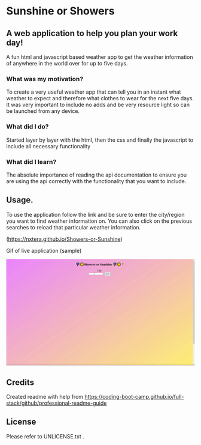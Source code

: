 # Sunshine or Showers

## A web application to help you plan your work day!
A fun html and javascript based weather app to get the weather information of anywhere in the world over for up to five days.

### What was my motivation?
To create a very useful weather app that can tell you in an instant what weather to expect and therefore what clothes to wear for the next five days. It was very important to include no adds and be very resource light so can be launched from any device.

### What did I do?
Started layer by layer with the html, then the css and finally the javascript to include all necessary functionality

### What did I learn?
The absolute importance of reading the api documentation to ensure you are using the api correctly with the functionality that you want to include.   

## Usage.

To use the application follow the link and be sure to enter the city/region you want to find weather information on. You can also click on the previous searches to reload that particular weather information.  

(https://nxtera.github.io/Showers-or-Sunshine)

Gif of live application (sample)

![me](https://github.com/nxtera/Showers-or-Sunshine/blob/master/assets/images/Showers_or_Sunshine.gif)
 
   
## Credits
Created readme with help from https://coding-boot-camp.github.io/full-stack/github/professional-readme-guide


## License
Please refer to UNLICENSE.txt
.
